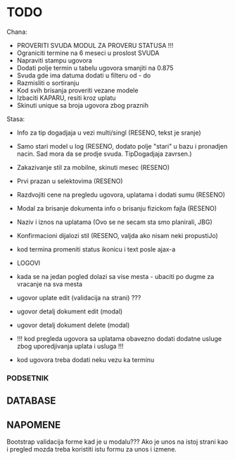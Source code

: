 # TODO
Chana:
- PROVERITI SVUDA MODUL ZA PROVERU STATUSA !!!
- Ograniciti termine na 6 meseci u proslost SVUDA
- Napraviti stampu ugovora
- Dodati polje termin u tabelu ugovora smanjiti na 0.875
- Svuda gde ima datuma dodati u filteru od - do
- Razmisliti o sortiranju
- Kod svih brisanja proveriti vezane modele
- Izbaciti KAPARU, resiti kroz uplatu
- Skinuti unique sa broja ugovora zbog praznih

Stasa:
- Info za tip dogadjaja u vezi multi/singl (RESENO, tekst je sranje)
- Samo stari model u log (RESENO, dodato polje "stari" u bazu i pronadjen nacin. Sad mora da se prodje svuda. TipDogadjaja zavrsen.)
- Zakazivanje stil za mobilne, skinuti mesec (RESENO)
- Prvi prazan u selektovima (RESENO)
- Razdvojiti cene na pregledu ugovora, uplatama i dodati sumu (RESENO)
- Modal za brisanje dokumenta info o brisanju fizickom fajla (RESENO)
- Naziv i iznos na uplatama (Ovo se ne secam sta smo planirali, JBG)
- Konfirmacioni dijalozi stil (RESENO, valjda ako nisam neki propustiJo)

- kod termina promeniti status ikonicu i text posle ajax-a
- LOGOVI
- kada se na jedan pogled dolazi sa vise mesta - ubaciti po dugme za vracanje na sva mesta

- ugovor uplate edit (validacija na strani) ???
- ugovor detalj dokument edit (modal)
- ugovor detalj dokument delete (modal)

- !!! kod pregleda ugovora sa uplatama obavezno dodati dodatne usluge zbog uporedjivanja uplata i usluga !!!

- kod ugovora treba dodati neku vezu ka terminu

### PODSETNIK

## DATABASE

## NAPOMENE

Bootstrap validacija forme kad je u modalu??? Ako je unos na istoj strani kao i pregled mozda treba koristiti istu formu za unos i izmene.
